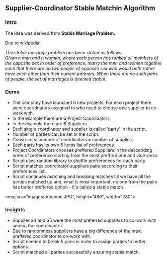 <h2>Supplier-Coordinator Stable Matchin Algorithm</h2>
<h3>Intro</h3>
<p>The idea was derived from <b>Stable Marriage Problem.</b></p>
<p>Due to wikipedia:</p>
<p><i>
The stable marriage problem has been stated as follows:</br>
Given n men and n women, where each person has ranked all members of the opposite sex in order of preference, marry the men and women together such that there are no two people of opposite sex who would both rather have each other than their current partners. When there are no such pairs of people, the set of marriages is deemed stable.
</i></p>

<h3>Demo</h3>
<ul>
  <li>The company have launched 6 new projects. For each project there were cooridnators assigned to who need to choose one supplier to co-work with.
  </li>
  <li>In the example there are 6 Project Coordinators.</li>
  <li>In the example there are 6 Suppliers.</li>
  <li>Each single coordinator and supplier is called 'party' in the script.</li>
  <li>Number of parties can be set in the script.</li>
  <li>Constraints: number of coordinators = number of suppliers.</li>
  <li>Each party has its own 6 items list of preferences.</li>
  <li>
    Project Coordinators chooses preffered Suppliers in the descending order of preference starting from the most preffred one and vice versa.
  </li>
  <li>Script uses random library to shuffle prefrerences for each party.</li>
  <li>Script matches coordinator-suppliers pairs according to their preferences list.</li>
  <li>
    Script continues matching and breaking matches till we have all the parties matched up and, what is most important, no one from the pairs has better preffered option - it's called a stable match.
  </li>
</ul>

<img src="images/outcome.JPG", height="480", width="280">

<h3>Insights</h3>
<ul>
  <li>Supplier S4 and S5 were the most preferred suppliers to co-work with among the coordinaotrs.</li>
  <li>Due to randomness suppliers have a big difference of the most preffered coordinator to co-work with.</li>
  <li>Script needed to break 5 paris in order to assign parties to better options.</li>
  <li>Script matched all parites successfully ensuring stable match.</li>
</ul>



